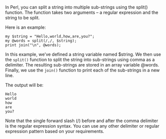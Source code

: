 In Perl, you can split a string into multiple sub-strings using the split() function. The function takes two arguments – a regular expression and the string to be split.

Here is an example:

```
my $string = "Hello,world,how,are,you?";
my @words = split(/,/, $string);
print join("\n", @words);
```

In this example, we’ve defined a string variable named $string. We then use the `split()` function to split the string into sub-strings using comma as a delimiter. The resulting sub-strings are stored in an array variable @words. Finally, we use the `join()` function to print each of the sub-strings in a new line.

The output will be:

```
Hello
world
how
are
you?
```

Note that the single forward slash (/) before and after the comma delimiter is the regular expression syntax. You can use any other delimiter or regular expression pattern based on your requirements.